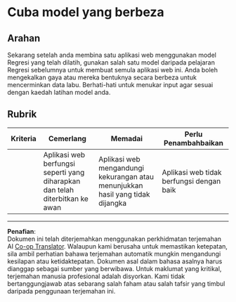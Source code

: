 <!--
CO_OP_TRANSLATOR_METADATA:
{
  "original_hash": "a8e8ae10be335cbc745b75ee552317ff",
  "translation_date": "2025-09-05T18:07:13+00:00",
  "source_file": "3-Web-App/1-Web-App/assignment.md",
  "language_code": "ms"
}
-->
# Cuba model yang berbeza

## Arahan

Sekarang setelah anda membina satu aplikasi web menggunakan model Regresi yang telah dilatih, gunakan salah satu model daripada pelajaran Regresi sebelumnya untuk membuat semula aplikasi web ini. Anda boleh mengekalkan gaya atau mereka bentuknya secara berbeza untuk mencerminkan data labu. Berhati-hati untuk menukar input agar sesuai dengan kaedah latihan model anda.

## Rubrik

| Kriteria                   | Cemerlang                                                 | Memadai                                                  | Perlu Penambahbaikan                  |
| -------------------------- | --------------------------------------------------------- | --------------------------------------------------------- | -------------------------------------- |
| | Aplikasi web berfungsi seperti yang diharapkan dan telah diterbitkan ke awan | Aplikasi web mengandungi kekurangan atau menunjukkan hasil yang tidak dijangka | Aplikasi web tidak berfungsi dengan baik |

---

**Penafian**:  
Dokumen ini telah diterjemahkan menggunakan perkhidmatan terjemahan AI [Co-op Translator](https://github.com/Azure/co-op-translator). Walaupun kami berusaha untuk memastikan ketepatan, sila ambil perhatian bahawa terjemahan automatik mungkin mengandungi kesilapan atau ketidaktepatan. Dokumen asal dalam bahasa asalnya harus dianggap sebagai sumber yang berwibawa. Untuk maklumat yang kritikal, terjemahan manusia profesional adalah disyorkan. Kami tidak bertanggungjawab atas sebarang salah faham atau salah tafsir yang timbul daripada penggunaan terjemahan ini.